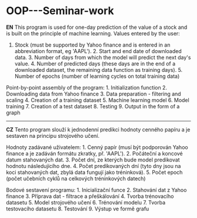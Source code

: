 # OOP---Seminar-work

**EN**
This program is used for one-day prediction of the value of a stock and is built on the principle of machine learning.
Values entered by the user: 
1. Stock (must be supported by Yahoo finance and is entered in an abbreviation format, eg 'AAPL').
                            2. Start and end date of downloaded data.
                            3. Number of days from which the model will predict the next day's value.
                            4. Number of predicted days (these days are in the end of a downloaded dataset, the remaining data function as training days).
                            5. Number of epochs (number of learning cycles on total training data)

Point-by-point assembly of the program: 1. Initialization function
                                        2. Downloading data from Yahoo finance
                                        3. Data preparation - filtering and scaling
                                        4. Creation of a training dataset
                                        5. Machine learning model
                                        6. Model training
                                        7. Creation of a test dataset
                                        8. Testing
                                        9. Output in the form of a graph


********************************************************************************************************************************************************************

**CZ**
Tento program slouží k jednodenní predikci hodnoty cenného papíru a je sestaven na principu strojového učení.

Hodnoty zadávané uživatelem: 1. Cenný papír (musí být podporován Yahoo finance a je zadáván formátu zkratky, př. 'AAPL').
                             2. Počáteční a koncové datum stahovaných dat.
                             3. Počet dní, ze kterých bude model predikovat hodnotu následujícího dne.
                             4. Počet predikovaných dní (tyto dny jsou na koci stahovaných dat, zbylá data fungují jako tréninková).
                             5. Počet epoch (počet učebních cyklů na celkových tréninkových datech)

Bodové sestavení programu: 1. Inicializační funce
                           2. Stahování dat z Yahoo finance
                           3. Příprava dat - filtrace a přeškálování
                           4. Tvorba trénovacího datasetu
                           5. Model strojového učení
                           6. Trénování modelu
                           7. Tvorba testovacího datasetu
                           8. Testování
                           9. Výstup ve formě grafu
